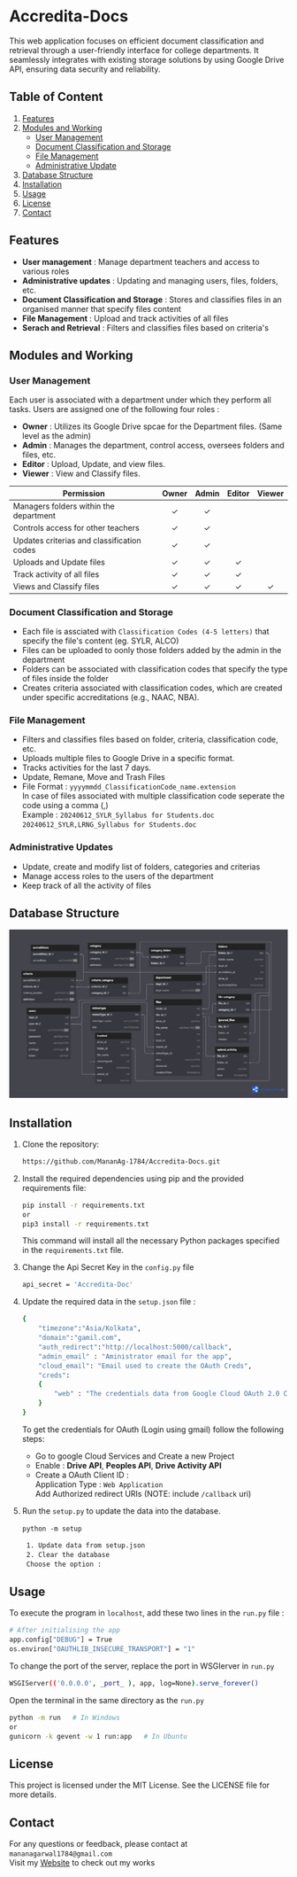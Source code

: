 # Accredita-Docs
This web application focuses on efficient document classification and retrieval through a user-friendly interface for college departments. It seamlessly integrates with existing storage solutions by using Google Drive API, ensuring data security and reliability.

## Table of Content

1. [Features](#features)
2. [Modules and Working](#modules-and-working)
    * [User Management](#user-management)
    * [Document Classification and Storage](#document-classification-and-storage)
    * [File Management](#file-management)
    * [Administrative Update](#administrative-updates)
3. [Database Structure](#database-structure)
4. [Installation](#installation)
5. [Usage](#usage)
6. [License](#license)
7. [Contact](#contact)


## Features
* **User management** : Manage department teachers and access to various roles
* **Administrative updates** : Updating and managing users, files, folders, etc.
* **Document Classification and Storage** : Stores and classifies files in an organised manner that specify files content
* **File Management** : Upload and track activities of all files
* **Serach and Retrieval** : Filters and classifies files based on criteria's 

## Modules and Working

### User Management 
Each user is associated with a department under which they perform all tasks. Users are assigned one of the following four roles :

* **Owner** : Utilizes its Google Drive spcae for the Department files. (Same level as the admin)
* **Admin** : Manages the department, control access, oversees folders and files, etc.
* **Editor**  : Upload, Update, and view files.
* **Viewer** : View and Classify files.

| Permission                                                   | Owner | Admin | Editor | Viewer |
|--------------------------------------------------------------|:-----:|:-----:|:------:|:------:|
| Managers folders within the department                       |   ✓   |   ✓   |        |        |
| Controls access for other teachers                           |   ✓   |   ✓   |        |        |
| Updates criterias and classification codes                   |   ✓   |   ✓   |        |        |
| Uploads and Update files                                     |   ✓   |   ✓   |   ✓    |        |
| Track activity of all files                                  |   ✓   |   ✓   |   ✓    |        |
| Views and Classify files                                     |   ✓   |   ✓   |   ✓    |   ✓    |

### Document Classification and Storage

- Each file is assciated with `Classification Codes (4-5 letters)` that specify the file's content (eg. SYLR, ALCO)
- Files can be uploaded to oonly those folders added by the admin in the department
- Folders can be associated with classification codes that specify the type of files inside the folder
- Creates criteria associated with classification codes, which are created under specific accreditations (e.g., NAAC, NBA).

### File Management

- Filters and classifies files based on folder, criteria, classification code, etc.
- Uploads multiple files to Google Drive in a specific format.
- Tracks activities for the last 7 days.
- Update, Remane, Move and Trash Files
- File Format :
  `yyyymmdd_ClassificationCode_name.extension`
  <br>In case of files associated with multiple classification code seperate the code using a comma (,)
  <br>Example : `20240612_SYLR_Syllabus for Students.doc` `20240612_SYLR,LRNG_Syllabus for Students.doc`

### Administrative Updates

- Update, create and modify list of folders, categories and criterias
- Manage access roles to the users of the department
- Keep track of all the activity of files

## Database Structure

![Database Schema Diagram](/database_schema.png)

## Installation

1. Clone the repository:

    ```bash
    https://github.com/MananAg-1784/Accredita-Docs.git
    ```

2. Install the required dependencies using pip and the provided requirements file:

    ```bash
    pip install -r requirements.txt
    or
    pip3 install -r requirements.txt
    ```

    This command will install all the necessary Python packages specified in the `requirements.txt` file.

3. Change the Api Secret Key in the `config.py` file

   ```bash
   api_secret = 'Accredita-Doc'
   ```

5. Update the required data in the `setup.json` file :

    ```bash
    {
        "timezone":"Asia/Kolkata",
        "domain":"gamil.com",
        "auth_redirect":"http://localhost:5000/callback",
        "admin_email" : "Aministrator email for the app",
        "cloud_email": "Email used to create the OAuth Creds",
        "creds": 
        {
            "web" : "The credentials data from Google Cloud OAuth 2.0 Client IDs"
        }
    }
    ```

    To get the credentials for OAuth (Login using gmail) follow the following steps:
      - Go to google Cloud Services and Create a new Project
      - Enable : **Drive API**, **Peoples API**, **Drive Activity API**
      - Create a OAuth Client ID :
           <br> Application Type : `Web Application`
           <br> Add Authorized redirect URIs (NOTE: include `/callback` uri)

6. Run the `setup.py` to update the data into the database.

    `python -m setup`

   ```bash
    1. Update data from setup.json
    2. Clear the database
    Choose the option :
   ```

## Usage

To execute the program in `localhost`, add these two lines in the `run.py` file :

```bash
# After initialising the app
app.config["DEBUG"] = True
os.environ["OAUTHLIB_INSECURE_TRANSPORT"] = "1"
```

To change the port of the server, replace the port in WSGIerver in `run.py`

```bash
WSGIServer(('0.0.0.0', _port_ ), app, log=None).serve_forever()
```

Open the terminal in the same directory as the `run.py`

```bash
python -m run   # In Windows
or
gunicorn -k gevent -w 1 run:app   # In Ubuntu
```

## License

This project is licensed under the MIT License. See the LICENSE file for more details.

## Contact 

For any questions or feedback, please contact at `mananagarwal1784@gmail.com` <br>
Visit my [Website](https://manan-portfolio.ddns.net/) to check out my works



